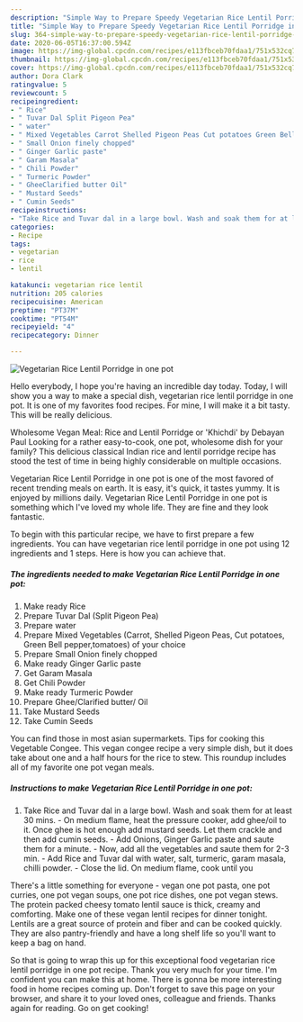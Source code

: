 ```yaml
---
description: "Simple Way to Prepare Speedy Vegetarian Rice Lentil Porridge in one pot"
title: "Simple Way to Prepare Speedy Vegetarian Rice Lentil Porridge in one pot"
slug: 364-simple-way-to-prepare-speedy-vegetarian-rice-lentil-porridge-in-one-pot
date: 2020-06-05T16:37:00.594Z
image: https://img-global.cpcdn.com/recipes/e113fbceb70fdaa1/751x532cq70/vegetarian-rice-lentil-porridge-in-one-pot-recipe-main-photo.jpg
thumbnail: https://img-global.cpcdn.com/recipes/e113fbceb70fdaa1/751x532cq70/vegetarian-rice-lentil-porridge-in-one-pot-recipe-main-photo.jpg
cover: https://img-global.cpcdn.com/recipes/e113fbceb70fdaa1/751x532cq70/vegetarian-rice-lentil-porridge-in-one-pot-recipe-main-photo.jpg
author: Dora Clark
ratingvalue: 5
reviewcount: 5
recipeingredient:
- " Rice"
- " Tuvar Dal Split Pigeon Pea"
- " water"
- " Mixed Vegetables Carrot Shelled Pigeon Peas Cut potatoes Green Bell peppertomatoes of your choice"
- " Small Onion finely chopped"
- " Ginger Garlic paste"
- " Garam Masala"
- " Chili Powder"
- " Turmeric Powder"
- " GheeClarified butter Oil"
- " Mustard Seeds"
- " Cumin Seeds"
recipeinstructions:
- "Take Rice and Tuvar dal in a large bowl. Wash and soak them for at least 30 mins.  On medium flame, heat the pressure cooker, add ghee/oil to it. Once ghee is hot enough add mustard seeds. Let them crackle and then add cumin seeds.  Add Onions, Ginger Garlic paste and saute them for a minute.  Now, add all the vegetables and saute them for 2-3 min.  Add Rice and Tuvar dal with water, salt, turmeric, garam masala, chilli powder.  Close the lid. On medium flame, cook until you"
categories:
- Recipe
tags:
- vegetarian
- rice
- lentil

katakunci: vegetarian rice lentil 
nutrition: 205 calories
recipecuisine: American
preptime: "PT37M"
cooktime: "PT54M"
recipeyield: "4"
recipecategory: Dinner

---
```



![Vegetarian Rice Lentil Porridge in one pot](https://img-global.cpcdn.com/recipes/e113fbceb70fdaa1/751x532cq70/vegetarian-rice-lentil-porridge-in-one-pot-recipe-main-photo.jpg)

Hello everybody, I hope you're having an incredible day today. Today, I will show you a way to make a special dish, vegetarian rice lentil porridge in one pot. It is one of my favorites food recipes. For mine, I will make it a bit tasty. This will be really delicious.

Wholesome Vegan Meal: Rice and Lentil Porridge or &#39;Khichdi&#39; by Debayan Paul Looking for a rather easy-to-cook, one pot, wholesome dish for your family? This delicious classical Indian rice and lentil porridge recipe has stood the test of time in being highly considerable on multiple occasions.

Vegetarian Rice Lentil Porridge in one pot is one of the most favored of recent trending meals on earth. It is easy, it's quick, it tastes yummy. It is enjoyed by millions daily. Vegetarian Rice Lentil Porridge in one pot is something which I've loved my whole life. They are fine and they look fantastic.


To begin with this particular recipe, we have to first prepare a few ingredients. You can have vegetarian rice lentil porridge in one pot using 12 ingredients and 1 steps. Here is how you can achieve that.

<!--inarticleads1-->

##### The ingredients needed to make Vegetarian Rice Lentil Porridge in one pot:

1. Make ready  Rice
1. Prepare  Tuvar Dal (Split Pigeon Pea)
1. Prepare  water
1. Prepare  Mixed Vegetables (Carrot, Shelled Pigeon Peas, Cut potatoes, Green Bell pepper,tomatoes) of your choice
1. Prepare  Small Onion finely chopped
1. Make ready  Ginger Garlic paste
1. Get  Garam Masala
1. Get  Chili Powder
1. Make ready  Turmeric Powder
1. Prepare  Ghee/Clarified butter/ Oil
1. Take  Mustard Seeds
1. Take  Cumin Seeds


You can find those in most asian supermarkets. Tips for cooking this Vegetable Congee. This vegan congee recipe a very simple dish, but it does take about one and a half hours for the rice to stew. This roundup includes all of my favorite one pot vegan meals. 

<!--inarticleads2-->

##### Instructions to make Vegetarian Rice Lentil Porridge in one pot:

1. Take Rice and Tuvar dal in a large bowl. Wash and soak them for at least 30 mins. -  On medium flame, heat the pressure cooker, add ghee/oil to it. Once ghee is hot enough add mustard seeds. Let them crackle and then add cumin seeds. -  Add Onions, Ginger Garlic paste and saute them for a minute. -  Now, add all the vegetables and saute them for 2-3 min. -  Add Rice and Tuvar dal with water, salt, turmeric, garam masala, chilli powder. -  Close the lid. On medium flame, cook until you


There&#39;s a little something for everyone - vegan one pot pasta, one pot curries, one pot vegan soups, one pot rice dishes, one pot vegan stews. The protein packed cheesy tomato lentil sauce is thick, creamy and comforting. Make one of these vegan lentil recipes for dinner tonight. Lentils are a great source of protein and fiber and can be cooked quickly. They are also pantry-friendly and have a long shelf life so you&#39;ll want to keep a bag on hand. 

So that is going to wrap this up for this exceptional food vegetarian rice lentil porridge in one pot recipe. Thank you very much for your time. I'm confident you can make this at home. There is gonna be more interesting food in home recipes coming up. Don't forget to save this page on your browser, and share it to your loved ones, colleague and friends. Thanks again for reading. Go on get cooking!
